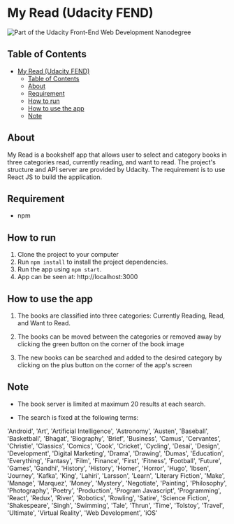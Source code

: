 # My Read (Udacity FEND)

![Part of the Udacity Front-End Web Development Nanodegree](https://img.shields.io/badge/Udacity-Front--End%20Web%20Developer%20Nanodegree-02b3e4.svg)

## Table of Contents

- [My Read (Udacity FEND)](#my-read-udacity-fend)
  - [Table of Contents](#table-of-contents)
  - [About](#about)
  - [Requirement](#requirement)
  - [How to run](#how-to-run)
  - [How to use the app](#how-to-use-the-app)
  - [Note](#note)

## About

My Read is a bookshelf app that allows user to select and category books in three categories read, currently reading, and want to read. The project's structure and API server are provided by Udacity. The requirement is to use React JS to build the application.

## Requirement

* npm

## How to run

1. Clone the project to your computer
2. Run `npm install` to install the project dependencies.
3. Run the app using `npm start`.
4. App can be seen at: http://localhost:3000  

## How to use the app

1. The books are classified into three categories: Currently Reading, Read, and Want to Read.

2. The books can be moved between the categories or removed away by clicking the green button on the corner of the book image

3. The new books can be searched and added to the desired category by clicking on the plus button on the corner of the app's screen

## Note

* The book server is limited at maximum 20 results at each search.

* The search is fixed at the following terms:

'Android', 'Art', 'Artificial Intelligence', 'Astronomy', 'Austen', 'Baseball', 'Basketball', 'Bhagat', 'Biography', 'Brief', 'Business', 'Camus', 'Cervantes', 'Christie', 'Classics', 'Comics', 'Cook', 'Cricket', 'Cycling', 'Desai', 'Design', 'Development', 'Digital Marketing', 'Drama', 'Drawing', 'Dumas', 'Education', 'Everything', 'Fantasy', 'Film', 'Finance', 'First', 'Fitness', 'Football', 'Future', 'Games', 'Gandhi', 'History', 'History', 'Homer', 'Horror', 'Hugo', 'Ibsen', 'Journey', 'Kafka', 'King', 'Lahiri', 'Larsson', 'Learn', 'Literary Fiction', 'Make', 'Manage', 'Marquez', 'Money', 'Mystery', 'Negotiate', 'Painting', 'Philosophy', 'Photography', 'Poetry', 'Production', 'Program Javascript', 'Programming', 'React', 'Redux', 'River', 'Robotics', 'Rowling', 'Satire', 'Science Fiction', 'Shakespeare', 'Singh', 'Swimming', 'Tale', 'Thrun', 'Time', 'Tolstoy', 'Travel', 'Ultimate', 'Virtual Reality', 'Web Development', 'iOS'





